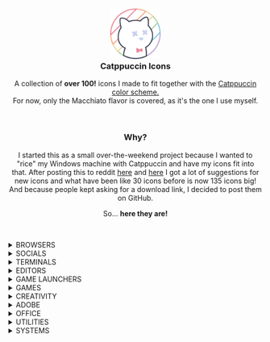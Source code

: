 <h3 align="center">
	<img src="https://raw.githubusercontent.com/Daveedmee/catppuccin-icons/main/assets/logo/logo.png" width="100" alt="Logo"/><br/>
	Catppuccin Icons
    </h3>

<p align="center">
    A collection of <strong>over 100!</strong> icons I made to fit together with the <a href="https://github.com/catppuccin/catppuccin">Catppuccin color scheme.</a><br>
    For now, only the Macchiato flavor is covered, as it's the one I use myself.
</p>


&nbsp;

<h3 align="center">Why?</h3>
<p align="center">
I started this as a small over-the-weekend project because I wanted to "rice" my Windows machine with Catppuccin and have my icons fit into that. 
After posting this to reddit <a href="https://www.reddit.com/r/windowsporn/comments/197ct82/working_on_recreating_icons_in_catppuccin_style/">here</a> and <a href="https://www.reddit.com/r/windowsporn/comments/197vbxl/as_per_request_updated_icon_pack_progression/">here</a> I got a lot of suggestions for new icons and what have been like 30 icons before is now 135 icons big! And because people kept asking for a download link, I decided to post them on GitHub.
</p>

<p align="center">
So... <strong>here they are!</strong>
</p>

&nbsp;

<!----------------------------- BROWSERS ----------------------------->
<details><summary>BROWSERS</summary>

|   |Brave|Chromium|Chrome|Chrome Canary|Edge|Edge Beta|Edge Canary|Edge Dev|Firefox|Firefox Nightly|Firefox Dev|Opera|OperaGX|Vivaldi|Tor Browser|Floorp
|:--|---|:---:|:---|:---:|:---:|:---:|:---:|:---:|:---:|:---:|:---:|:---:|:---:|:---:|:---:|:---
|Macchiato|<img src="https://raw.githubusercontent.com/Daveedmee/catppuccin-icons/main/assets/icons/preview/dark/browsers/brave.png" width="64px">|<img src="https://raw.githubusercontent.com/Daveedmee/catppuccin-icons/main/assets/icons/preview/dark/browsers/chromium.png" width="64px">|<img src="https://raw.githubusercontent.com/Daveedmee/catppuccin-icons/main/assets/icons/preview/dark/browsers/chrome.png" width="64px">|<img src="https://raw.githubusercontent.com/Daveedmee/catppuccin-icons/main/assets/icons/preview/dark/browsers/chrome-canary.png" width="64px">|<img src="https://raw.githubusercontent.com/Daveedmee/catppuccin-icons/main/assets/icons/preview/dark/browsers/edge.png" width="64px">|<img src="https://raw.githubusercontent.com/Daveedmee/catppuccin-icons/main/assets/icons/preview/dark/browsers/edge-beta.png" width="64px">|<img src="https://raw.githubusercontent.com/Daveedmee/catppuccin-icons/main/assets/icons/preview/dark/browsers/edge-canary.png" width="64px">|<img src="https://raw.githubusercontent.com/Daveedmee/catppuccin-icons/main/assets/icons/preview/dark/browsers/edge-dev.png" width="64px">|<img src="https://raw.githubusercontent.com/Daveedmee/catppuccin-icons/main/assets/icons/preview/dark/browsers/firefox.png" width="64px">|<img src="https://raw.githubusercontent.com/Daveedmee/catppuccin-icons/main/assets/icons/preview/dark/browsers/firefox-nightly.png" width="64px">|<img src="https://raw.githubusercontent.com/Daveedmee/catppuccin-icons/main/assets/icons/preview/dark/browsers/firefox-dev.png" width="64px">|<img src="https://raw.githubusercontent.com/Daveedmee/catppuccin-icons/main/assets/icons/preview/dark/browsers/opera.png" width="64px">|<img src="https://raw.githubusercontent.com/Daveedmee/catppuccin-icons/main/assets/icons/preview/dark/browsers/operagx.png" width="64px">|<img src="https://raw.githubusercontent.com/Daveedmee/catppuccin-icons/main/assets/icons/preview/dark/browsers/vivaldi.png" width="64px">|<img src="https://raw.githubusercontent.com/Daveedmee/catppuccin-icons/main/assets/icons/preview/dark/browsers/floorp.png" width="64px">|<img src="https://raw.githubusercontent.com/Daveedmee/catppuccin-icons/main/assets/icons/preview/dark/browsers/tor.png" width="64px">
|Latte|<img src="https://raw.githubusercontent.com/Daveedmee/catppuccin-icons/main/assets/icons/preview/light/browsers/brave.png" width="64px">|<img src="https://raw.githubusercontent.com/Daveedmee/catppuccin-icons/main/assets/icons/preview/light/browsers/chromium.png" width="64px">|<img src="https://raw.githubusercontent.com/Daveedmee/catppuccin-icons/main/assets/icons/preview/light/browsers/chrome.png" width="64px">|<img src="https://raw.githubusercontent.com/Daveedmee/catppuccin-icons/main/assets/icons/preview/light/browsers/chrome-canary.png" width="64px">|<img src="https://raw.githubusercontent.com/Daveedmee/catppuccin-icons/main/assets/icons/preview/light/browsers/edge.png" width="64px">|<img src="https://raw.githubusercontent.com/Daveedmee/catppuccin-icons/main/assets/icons/preview/light/browsers/edge-beta.png" width="64px">|<img src="https://raw.githubusercontent.com/Daveedmee/catppuccin-icons/main/assets/icons/preview/light/browsers/edge-canary.png" width="64px">|<img src="https://raw.githubusercontent.com/Daveedmee/catppuccin-icons/main/assets/icons/preview/light/browsers/edge-dev.png" width="64px">|<img src="https://raw.githubusercontent.com/Daveedmee/catppuccin-icons/main/assets/icons/preview/light/browsers/firefox.png" width="64px">|<img src="https://raw.githubusercontent.com/Daveedmee/catppuccin-icons/main/assets/icons/preview/light/browsers/firefox-nightly.png" width="64px">|<img src="https://raw.githubusercontent.com/Daveedmee/catppuccin-icons/main/assets/icons/preview/light/browsers/firefox-dev.png" width="64px">|<img src="https://raw.githubusercontent.com/Daveedmee/catppuccin-icons/main/assets/icons/preview/light/browsers/opera.png" width="64px">|<img src="https://raw.githubusercontent.com/Daveedmee/catppuccin-icons/main/assets/icons/preview/light/browsers/opera-gx.png" width="64px">|<img src="https://raw.githubusercontent.com/Daveedmee/catppuccin-icons/main/assets/icons/preview/light/browsers/vivaldi.png" width="64px">|<img src="https://raw.githubusercontent.com/Daveedmee/catppuccin-icons/main/assets/icons/preview/light/browsers/floorp.png" width="64px">|<img src="https://raw.githubusercontent.com/Daveedmee/catppuccin-icons/main/assets/icons/preview/light/browsers/tor.png" width="64px">

</details>

<!----------------------------- SOCIALS ----------------------------->
<details><summary>SOCIALS</summary>
	
|   |Discord|WhatsApp|Telegram|Slack|Teams|Facebook|Liftoff|YCombinator|Beeper|YouTube|YouTube Music
|:--|---|:---:|:---:|:---:|:---:|:---:|:---:|:---:|:---:|:---:|:---
|Macchiato|<img src="https://raw.githubusercontent.com/Daveedmee/catppuccin-icons/main/assets/icons/preview/dark/social/discord.png" width="64px">|<img src="https://raw.githubusercontent.com/Daveedmee/catppuccin-icons/main/assets/icons/preview/dark/social/whatsapp.png" width="64px">|<img src="https://raw.githubusercontent.com/Daveedmee/catppuccin-icons/main/assets/icons/preview/dark/social/telegram.png" width="64px">|<img src="https://raw.githubusercontent.com/Daveedmee/catppuccin-icons/main/assets/icons/preview/dark/social/slack.png" width="64px">|<img src="https://raw.githubusercontent.com/Daveedmee/catppuccin-icons/main/assets/icons/preview/dark/social/teams.png" width="64px">|<img src="https://raw.githubusercontent.com/Daveedmee/catppuccin-icons/main/assets/icons/preview/dark/social/facebook.png" width="64px">|<img src="https://raw.githubusercontent.com/Daveedmee/catppuccin-icons/main/assets/icons/preview/dark/social/liftoff.png" width="64px">|<img src="https://raw.githubusercontent.com/Daveedmee/catppuccin-icons/main/assets/icons/preview/dark/social/ycombinator.png" width="64px">|<img src="https://raw.githubusercontent.com/Daveedmee/catppuccin-icons/main/assets/icons/preview/dark/social/beeper.png" width="64px">|<img src="https://raw.githubusercontent.com/Daveedmee/catppuccin-icons/main/assets/icons/preview/dark/social/youtube.png" width="64px">|<img src="https://raw.githubusercontent.com/Daveedmee/catppuccin-icons/main/assets/icons/preview/dark/social/yt-music.png" width="64px">
|Latte|<img src="https://raw.githubusercontent.com/Daveedmee/catppuccin-icons/main/assets/icons/preview/light/social/discord.png" width="64px">|<img src="https://raw.githubusercontent.com/Daveedmee/catppuccin-icons/main/assets/icons/preview/light/social/whatsapp.png" width="64px">|<img src="https://raw.githubusercontent.com/Daveedmee/catppuccin-icons/main/assets/icons/preview/light/social/telegram.png" width="64px">|<img src="https://raw.githubusercontent.com/Daveedmee/catppuccin-icons/main/assets/icons/preview/light/social/slack.png" width="64px">|<img src="https://raw.githubusercontent.com/Daveedmee/catppuccin-icons/main/assets/icons/preview/light/social/teams.png" width="64px">|<img src="https://raw.githubusercontent.com/Daveedmee/catppuccin-icons/main/assets/icons/preview/light/social/facebook.png" width="64px">|<img src="https://raw.githubusercontent.com/Daveedmee/catppuccin-icons/main/assets/icons/preview/light/social/liftoff.png" width="64px">|<img src="https://raw.githubusercontent.com/Daveedmee/catppuccin-icons/main/assets/icons/preview/light/social/ycombinator.png" width="64px">|<img src="https://raw.githubusercontent.com/Daveedmee/catppuccin-icons/main/assets/icons/preview/light/social/beeper.png" width="64px">|<img src="https://raw.githubusercontent.com/Daveedmee/catppuccin-icons/main/assets/icons/preview/light/social/youtube.png" width="64px">|<img src="https://raw.githubusercontent.com/Daveedmee/catppuccin-icons/main/assets/icons/preview/light/social/yt-music.png" width="64px">

</details>

<!----------------------------- TERMINALS ----------------------------->
<details><summary>TERMINALS</summary>
	
|   |CMD|PowerShell|Windows Terminal|GitCMD|Wezterm
|:--|---|:---:|:---:|:---:|:---
|Macchiato|<img src="https://raw.githubusercontent.com/Daveedmee/catppuccin-icons/main/assets/icons/preview/dark/terminals/cmd.png" width="64px">|<img src="https://raw.githubusercontent.com/Daveedmee/catppuccin-icons/main/assets/icons/preview/dark/terminals/powershell.png" width="64px">|<img src="https://raw.githubusercontent.com/Daveedmee/catppuccin-icons/main/assets/icons/preview/dark/terminals/windows-terminal.png" width="64px">|<img src="https://raw.githubusercontent.com/Daveedmee/catppuccin-icons/main/assets/icons/preview/dark/terminals/git-cmd.png" width="64px">|<img src="https://raw.githubusercontent.com/Daveedmee/catppuccin-icons/main/assets/icons/preview/dark/terminals/wezterm.png" width="64px">
|Latte|<img src="https://raw.githubusercontent.com/Daveedmee/catppuccin-icons/main/assets/icons/preview/light/terminals/cmd.png" width="64px">|<img src="https://raw.githubusercontent.com/Daveedmee/catppuccin-icons/main/assets/icons/preview/light/terminals/powershell.png" width="64px">|<img src="https://raw.githubusercontent.com/Daveedmee/catppuccin-icons/main/assets/icons/preview/light/terminals/windows-terminal.png" width="64px">|<img src="https://raw.githubusercontent.com/Daveedmee/catppuccin-icons/main/assets/icons/preview/light/terminals/git-cmd.png" width="64px">|<img src="https://raw.githubusercontent.com/Daveedmee/catppuccin-icons/main/assets/icons/preview/light/terminals/wezterm.png" width="64px">

</details>

<!----------------------------- EDITORS ----------------------------->
<details><summary>EDITORS</summary>

|   |Notepad|Notepad++|Vim|Neovim|Helix|Python|IDLE|Visual Studio|VS Code|VSCodium|Pycharm|Rustrover|Obsidian.md|QOwnnotes|Android Studio
|:--|---|:---:|:---:|:---:|:---:|:---:|:---:|:---:|:---:|:---:|:---:|:---:|:---:|:---:|:---
|Macchiato|<img src="https://raw.githubusercontent.com/Daveedmee/catppuccin-icons/main/assets/icons/preview/dark/editors/notepad.png" width="64px">|<img src="https://raw.githubusercontent.com/Daveedmee/catppuccin-icons/main/assets/icons/preview/dark/editors/notepad-plus-plus.png" width="64px">|<img src="https://raw.githubusercontent.com/Daveedmee/catppuccin-icons/main/assets/icons/preview/dark/editors/vim.png" width="64px">|<img src="https://raw.githubusercontent.com/Daveedmee/catppuccin-icons/main/assets/icons/preview/dark/editors/neovim.png" width="64px">|<img src="https://raw.githubusercontent.com/Daveedmee/catppuccin-icons/main/assets/icons/preview/dark/editors/helix.png" width="64px">|<img src="https://raw.githubusercontent.com/Daveedmee/catppuccin-icons/main/assets/icons/preview/dark/editors/python.png" width="64px">|<img src="https://raw.githubusercontent.com/Daveedmee/catppuccin-icons/main/assets/icons/preview/dark/editors/python-idle.png" width="64px">| <img src="https://raw.githubusercontent.com/Daveedmee/catppuccin-icons/main/assets/icons/preview/dark/editors/visual-studio.png" width="64px">|<img src="https://raw.githubusercontent.com/Daveedmee/catppuccin-icons/main/assets/icons/preview/dark/editors/vscode.png" width="64px">|<img src="https://raw.githubusercontent.com/Daveedmee/catppuccin-icons/main/assets/icons/preview/dark/editors/vscodium.png" width="64px">| <img src="https://raw.githubusercontent.com/Daveedmee/catppuccin-icons/main/assets/icons/preview/dark/editors/pycharm.png" width="64px">|<img src="https://raw.githubusercontent.com/Daveedmee/catppuccin-icons/main/assets/icons/preview/dark/editors/rustrover.png" width="64px">|<img src="https://raw.githubusercontent.com/Daveedmee/catppuccin-icons/main/assets/icons/preview/dark/editors/obsidian-md.png" width="64px">|<img src="https://raw.githubusercontent.com/Daveedmee/catppuccin-icons/main/assets/icons/preview/dark/editors/qownnotes.png" width="64px">|<img src="https://raw.githubusercontent.com/Daveedmee/catppuccin-icons/main/assets/icons/preview/dark/editors/android-studio.png" width="64px">
|Latte|<img src="https://raw.githubusercontent.com/Daveedmee/catppuccin-icons/main/assets/icons/preview/light/editors/notepad.png" width="64px">|<img src="https://raw.githubusercontent.com/Daveedmee/catppuccin-icons/main/assets/icons/preview/light/editors/notepad-plus-plus.png" width="64px">|<img src="https://raw.githubusercontent.com/Daveedmee/catppuccin-icons/main/assets/icons/preview/light/editors/vim.png" width="64px">|<img src="https://raw.githubusercontent.com/Daveedmee/catppuccin-icons/main/assets/icons/preview/light/editors/neovim.png" width="64px">|<img src="https://raw.githubusercontent.com/Daveedmee/catppuccin-icons/main/assets/icons/preview/light/editors/helix.png" width="64px">|<img src="https://raw.githubusercontent.com/Daveedmee/catppuccin-icons/main/assets/icons/preview/light/editors/python.png" width="64px">|<img src="https://raw.githubusercontent.com/Daveedmee/catppuccin-icons/main/assets/icons/preview/light/editors/python-idle.png" width="64px">| <img src="https://raw.githubusercontent.com/Daveedmee/catppuccin-icons/main/assets/icons/preview/light/editors/visual-studio.png" width="64px">|<img src="https://raw.githubusercontent.com/Daveedmee/catppuccin-icons/main/assets/icons/preview/light/editors/vscode.png" width="64px">|<img src="https://raw.githubusercontent.com/Daveedmee/catppuccin-icons/main/assets/icons/preview/light/editors/vscodium.png" width="64px">| <img src="https://raw.githubusercontent.com/Daveedmee/catppuccin-icons/main/assets/icons/preview/light/editors/pycharm.png" width="64px">|<img src="https://raw.githubusercontent.com/Daveedmee/catppuccin-icons/main/assets/icons/preview/light/editors/rustrover.png" width="64px">|<img src="https://raw.githubusercontent.com/Daveedmee/catppuccin-icons/main/assets/icons/preview/light/editors/obsidian-md.png" width="64px">|<img src="https://raw.githubusercontent.com/Daveedmee/catppuccin-icons/main/assets/icons/preview/light/editors/qownnotes.png" width="64px">|<img src="https://raw.githubusercontent.com/Daveedmee/catppuccin-icons/main/assets/icons/preview/light/editors/android-studio.png" width="64px">
 
</details>

<!----------------------------- GAME LAUNCHERS ----------------------------->
<details><summary>GAME LAUNCHERS</summary>

|   |EA Play|Epic Games|Heroic|GOG GALAXY|Steam|UPlay
|:--|---|:---:|:---:|:---:|:---:|:---
|Macchiato|<img src="https://raw.githubusercontent.com/Daveedmee/catppuccin-icons/main/assets/icons/preview/dark/game-launchers/ea-play.png" width="64px">|<img src="https://raw.githubusercontent.com/Daveedmee/catppuccin-icons/main/assets/icons/preview/dark/game-launchers/epic-games.png" width="64px">|<img src="https://raw.githubusercontent.com/Daveedmee/catppuccin-icons/main/assets/icons/preview/dark/game-launchers/heroic.png" width="64px">|<img src="https://raw.githubusercontent.com/Daveedmee/catppuccin-icons/main/assets/icons/preview/dark/game-launchers/gog-galaxy.png" width="64px">|<img src="https://raw.githubusercontent.com/Daveedmee/catppuccin-icons/main/assets/icons/preview/dark/game-launchers/steam.png" width="64px">|<img src="https://raw.githubusercontent.com/Daveedmee/catppuccin-icons/main/assets/icons/preview/dark/game-launchers/uplay.png" width="64px">
|Latte|<img src="https://raw.githubusercontent.com/Daveedmee/catppuccin-icons/main/assets/icons/preview/light/game-launchers/ea-play.png" width="64px">|<img src="https://raw.githubusercontent.com/Daveedmee/catppuccin-icons/main/assets/icons/preview/light/game-launchers/epic-games.png" width="64px">|<img src="https://raw.githubusercontent.com/Daveedmee/catppuccin-icons/main/assets/icons/preview/light/game-launchers/heroic.png" width="64px">|<img src="https://raw.githubusercontent.com/Daveedmee/catppuccin-icons/main/assets/icons/preview/light/game-launchers/gog-galaxy.png" width="64px">|<img src="https://raw.githubusercontent.com/Daveedmee/catppuccin-icons/main/assets/icons/preview/light/game-launchers/steam.png" width="64px">|<img src="https://raw.githubusercontent.com/Daveedmee/catppuccin-icons/main/assets/icons/preview/light/game-launchers/uplay.png" width="64px">

</details>

<!----------------------------- GAMES ----------------------------->
<details><summary>GAMES</summary>

|   |Beholder|Dwarf Fortress|Enter The Gungeon|Fallout|Fortnite|FreeSO|The Binding Of Isaac|Minecraft|Mod Organizer 2|Overwatch 2|PCSX2|Project Zomboid|RetroArch|RimPy|RimWorld|Rocket League|Team Fortress 2|Terraria|Valorant|EdoPro|The Sims 1|The Sims 2|The Sims 2 Body Shop|The Sims 3|The Sims 4|Skyrim|Skyrim (alt)|League Of Legends|Destiny 2|Vortex|Lutris
|:--|---|:---:|:---:|:---:|:---:|:---:|:---:|:---:|:---:|:---:|:---:|:---:|:---:|:---:|:---:|:---:|:---:|:---:|:---:|:---:|:---:|:---:|:---:|:---:|:---:|:---:|:---:|:---:|:---:|:---:|:---
 |Macchiato|<img src="https://raw.githubusercontent.com/Daveedmee/catppuccin-icons/main/assets/icons/preview/dark/games/beholder.png" width="64px">|<img src="https://raw.githubusercontent.com/Daveedmee/catppuccin-icons/main/assets/icons/preview/dark/games/dwarf-fortress.png" width="64px">|<img src="https://raw.githubusercontent.com/Daveedmee/catppuccin-icons/main/assets/icons/preview/dark/games/enter-the-gungeon.png" width="64px">|<img src="https://raw.githubusercontent.com/Daveedmee/catppuccin-icons/main/assets/icons/preview/dark/games/fallout.png" width="64px">|<img src="https://raw.githubusercontent.com/Daveedmee/catppuccin-icons/main/assets/icons/preview/dark/games/fortnite.png" width="64px">|<img src="https://raw.githubusercontent.com/Daveedmee/catppuccin-icons/main/assets/icons/preview/dark/games/freeso.png" width="64px">|<img src="https://raw.githubusercontent.com/Daveedmee/catppuccin-icons/main/assets/icons/preview/dark/games/isaac.png" width="64px">|<img src="https://raw.githubusercontent.com/Daveedmee/catppuccin-icons/main/assets/icons/preview/dark/games/minecraft.png" width="64px">|<img src="https://raw.githubusercontent.com/Daveedmee/catppuccin-icons/main/assets/icons/preview/dark/games/mod-organizer-2.png" width="64px">|<img src="https://raw.githubusercontent.com/Daveedmee/catppuccin-icons/main/assets/icons/preview/dark/games/overwatch-2.png" width="64px">|<img src="https://raw.githubusercontent.com/Daveedmee/catppuccin-icons/main/assets/icons/preview/dark/games/pcsx2.png" width="64px">|<img src="https://raw.githubusercontent.com/Daveedmee/catppuccin-icons/main/assets/icons/preview/dark/games/project-zomboid.png" width="64px">|<img src="https://raw.githubusercontent.com/Daveedmee/catppuccin-icons/main/assets/icons/preview/dark/games/retroarch.png" width="64px">|<img src="https://raw.githubusercontent.com/Daveedmee/catppuccin-icons/main/assets/icons/preview/dark/games/rimpy.png" width="64px">|<img src="https://raw.githubusercontent.com/Daveedmee/catppuccin-icons/main/assets/icons/preview/dark/games/rimworld.png" width="64px">|<img src="https://raw.githubusercontent.com/Daveedmee/catppuccin-icons/main/assets/icons/preview/dark/games/rocket-league.png" width="64px">|<img src="https://raw.githubusercontent.com/Daveedmee/catppuccin-icons/main/assets/icons/preview/dark/games/team-fortress-2.png" width="64px">|<img src="https://raw.githubusercontent.com/Daveedmee/catppuccin-icons/main/assets/icons/preview/dark/games/terraria.png" width="64px">|<img src="https://raw.githubusercontent.com/Daveedmee/catppuccin-icons/main/assets/icons/preview/dark/games/valorant.png" width="64px">|<img src="https://raw.githubusercontent.com/Daveedmee/catppuccin-icons/main/assets/icons/preview/dark/games/edopro.png" width="64px">|<img src="https://raw.githubusercontent.com/Daveedmee/catppuccin-icons/main/assets/icons/preview/dark/games/sims-1.png" width="64px">|<img src="https://raw.githubusercontent.com/Daveedmee/catppuccin-icons/main/assets/icons/preview/dark/games/sims-2.png" width="64px">|<img src="https://raw.githubusercontent.com/Daveedmee/catppuccin-icons/main/assets/icons/preview/dark/games/sims-2-body-shop.png" width="64px">|<img src="https://raw.githubusercontent.com/Daveedmee/catppuccin-icons/main/assets/icons/preview/dark/games/sims-3.png" width="64px">|<img src="https://raw.githubusercontent.com/Daveedmee/catppuccin-icons/main/assets/icons/preview/dark/games/sims-4.png" width="64px">|<img src="https://raw.githubusercontent.com/Daveedmee/catppuccin-icons/main/assets/icons/preview/dark/games/skyrim-half.png" width="64px">|<img src="https://raw.githubusercontent.com/Daveedmee/catppuccin-icons/main/assets/icons/preview/dark/games/skyrim-full.png" width="64px">|<img src="https://raw.githubusercontent.com/Daveedmee/catppuccin-icons/main/assets/icons/preview/dark/games/league-of-legends.png" width="64px">|<img src="https://raw.githubusercontent.com/Daveedmee/catppuccin-icons/main/assets/icons/preview/dark/games/destiny-2.png" width="64px">|<img src="https://raw.githubusercontent.com/Daveedmee/catppuccin-icons/main/assets/icons/preview/dark/games/vortex.png" width="64px">|<img src="https://raw.githubusercontent.com/Daveedmee/catppuccin-icons/main/assets/icons/preview/dark/games/lutris.png" width="64px">
 |Latte|<img src="https://raw.githubusercontent.com/Daveedmee/catppuccin-icons/main/assets/icons/preview/light/games/beholder.png" width="64px">|<img src="https://raw.githubusercontent.com/Daveedmee/catppuccin-icons/main/assets/icons/preview/light/games/dwarf-fortress.png" width="64px">|<img src="https://raw.githubusercontent.com/Daveedmee/catppuccin-icons/main/assets/icons/preview/light/games/enter-the-gungeon.png" width="64px">|<img src="https://raw.githubusercontent.com/Daveedmee/catppuccin-icons/main/assets/icons/preview/light/games/fallout.png" width="64px">|<img src="https://raw.githubusercontent.com/Daveedmee/catppuccin-icons/main/assets/icons/preview/light/games/fortnite.png" width="64px">|<img src="https://raw.githubusercontent.com/Daveedmee/catppuccin-icons/main/assets/icons/preview/light/games/freeso.png" width="64px">|<img src="https://raw.githubusercontent.com/Daveedmee/catppuccin-icons/main/assets/icons/preview/light/games/isaac.png" width="64px">|<img src="https://raw.githubusercontent.com/Daveedmee/catppuccin-icons/main/assets/icons/preview/light/games/minecraft.png" width="64px">|<img src="https://raw.githubusercontent.com/Daveedmee/catppuccin-icons/main/assets/icons/preview/light/games/mod-organizer-2.png" width="64px">|<img src="https://raw.githubusercontent.com/Daveedmee/catppuccin-icons/main/assets/icons/preview/light/games/overwatch-2.png" width="64px">|<img src="https://raw.githubusercontent.com/Daveedmee/catppuccin-icons/main/assets/icons/preview/light/games/pcsx2.png" width="64px">|<img src="https://raw.githubusercontent.com/Daveedmee/catppuccin-icons/main/assets/icons/preview/light/games/project-zomboid.png" width="64px">|<img src="https://raw.githubusercontent.com/Daveedmee/catppuccin-icons/main/assets/icons/preview/light/games/retroarch.png" width="64px">|<img src="https://raw.githubusercontent.com/Daveedmee/catppuccin-icons/main/assets/icons/preview/light/games/rimpy.png" width="64px">|<img src="https://raw.githubusercontent.com/Daveedmee/catppuccin-icons/main/assets/icons/preview/light/games/rimworld.png" width="64px">|<img src="https://raw.githubusercontent.com/Daveedmee/catppuccin-icons/main/assets/icons/preview/light/games/rocket-league.png" width="64px">|<img src="https://raw.githubusercontent.com/Daveedmee/catppuccin-icons/main/assets/icons/preview/light/games/team-fortress-2.png" width="64px">|<img src="https://raw.githubusercontent.com/Daveedmee/catppuccin-icons/main/assets/icons/preview/light/games/terraria.png" width="64px">|<img src="https://raw.githubusercontent.com/Daveedmee/catppuccin-icons/main/assets/icons/preview/light/games/valorant.png" width="64px">|<img src="https://raw.githubusercontent.com/Daveedmee/catppuccin-icons/main/assets/icons/preview/light/games/edopro.png" width="64px">|<img src="https://raw.githubusercontent.com/Daveedmee/catppuccin-icons/main/assets/icons/preview/light/games/sims-1.png" width="64px">|<img src="https://raw.githubusercontent.com/Daveedmee/catppuccin-icons/main/assets/icons/preview/light/games/sims-2.png" width="64px">|<img src="https://raw.githubusercontent.com/Daveedmee/catppuccin-icons/main/assets/icons/preview/light/games/sims-2-body-shop.png" width="64px">|<img src="https://raw.githubusercontent.com/Daveedmee/catppuccin-icons/main/assets/icons/preview/light/games/sims-3.png" width="64px">|<img src="https://raw.githubusercontent.com/Daveedmee/catppuccin-icons/main/assets/icons/preview/light/games/sims-4.png" width="64px">|<img src="https://raw.githubusercontent.com/Daveedmee/catppuccin-icons/main/assets/icons/preview/light/games/skyrim-half.png" width="64px">|<img src="https://raw.githubusercontent.com/Daveedmee/catppuccin-icons/main/assets/icons/preview/light/games/skyrim-full.png" width="64px">|<img src="https://raw.githubusercontent.com/Daveedmee/catppuccin-icons/main/assets/icons/preview/light/games/league-of-legends.png" width="64px">|<img src="https://raw.githubusercontent.com/Daveedmee/catppuccin-icons/main/assets/icons/preview/light/games/destiny-2.png" width="64px">|<img src="https://raw.githubusercontent.com/Daveedmee/catppuccin-icons/main/assets/icons/preview/light/games/vortex.png" width="64px">|<img src="https://raw.githubusercontent.com/Daveedmee/catppuccin-icons/main/assets/icons/preview/light/games/lutris.png" width="64px">
 
</details>

<!----------------------------- CREATIVITY ----------------------------->
<details><summary>CREATIVITY</summary>

|   |Audacity|Blender|DaVinci Resolve|Elgato Wave Link|FL Studio|GIMP|Inkscape|OBS Studio|Paint.net|Vegas Pro|Krita
|:--|---|:---:|:---:|:---:|:---:|:---:|:---:|:---:|:---:|:---:|:---
|Macchiato|<img src="https://raw.githubusercontent.com/Daveedmee/catppuccin-icons/main/assets/icons/preview/dark/creativity/audacity.png" width="64px">|<img src="https://raw.githubusercontent.com/Daveedmee/catppuccin-icons/main/assets/icons/preview/dark/creativity/blender.png" width="64px">|<img src="https://raw.githubusercontent.com/Daveedmee/catppuccin-icons/main/assets/icons/preview/dark/creativity/davinci-resolve.png" width="64px">|<img src="https://raw.githubusercontent.com/Daveedmee/catppuccin-icons/main/assets/icons/preview/dark/creativity/elgato-wave-link.png" width="64px">|<img src="https://raw.githubusercontent.com/Daveedmee/catppuccin-icons/main/assets/icons/preview/dark/creativity/fl-studio.png" width="64px">|<img src="https://raw.githubusercontent.com/Daveedmee/catppuccin-icons/main/assets/icons/preview/dark/creativity/gimp.png" width="64px">|<img src="https://raw.githubusercontent.com/Daveedmee/catppuccin-icons/main/assets/icons/preview/dark/creativity/inkscape.png" width="64px">|<img src="https://raw.githubusercontent.com/Daveedmee/catppuccin-icons/main/assets/icons/preview/dark/creativity/obs-studio.png" width="64px">|<img src="https://raw.githubusercontent.com/Daveedmee/catppuccin-icons/main/assets/icons/preview/dark/creativity/paint.net.png" width="64px">|<img src="https://raw.githubusercontent.com/Daveedmee/catppuccin-icons/main/assets/icons/preview/dark/creativity/vegas-pro.png" width="64px">|<img src="https://raw.githubusercontent.com/Daveedmee/catppuccin-icons/main/assets/icons/preview/dark/creativity/krita.png" width="64px">
|Latte|<img src="https://raw.githubusercontent.com/Daveedmee/catppuccin-icons/main/assets/icons/preview/light/creativity/audacity.png" width="64px">|<img src="https://raw.githubusercontent.com/Daveedmee/catppuccin-icons/main/assets/icons/preview/light/creativity/blender.png" width="64px">|<img src="https://raw.githubusercontent.com/Daveedmee/catppuccin-icons/main/assets/icons/preview/light/creativity/davinci-resolve.png" width="64px">|<img src="https://raw.githubusercontent.com/Daveedmee/catppuccin-icons/main/assets/icons/preview/light/creativity/elgato-wave-link.png" width="64px">|<img src="https://raw.githubusercontent.com/Daveedmee/catppuccin-icons/main/assets/icons/preview/light/creativity/fl-studio.png" width="64px">|<img src="https://raw.githubusercontent.com/Daveedmee/catppuccin-icons/main/assets/icons/preview/light/creativity/gimp.png" width="64px">|<img src="https://raw.githubusercontent.com/Daveedmee/catppuccin-icons/main/assets/icons/preview/light/creativity/inkscape.png" width="64px">|<img src="https://raw.githubusercontent.com/Daveedmee/catppuccin-icons/main/assets/icons/preview/light/creativity/obs-studio.png" width="64px">|<img src="https://raw.githubusercontent.com/Daveedmee/catppuccin-icons/main/assets/icons/preview/light/creativity/paint.net.png" width="64px">|<img src="https://raw.githubusercontent.com/Daveedmee/catppuccin-icons/main/assets/icons/preview/light/creativity/vegas-pro.png" width="64px">|<img src="https://raw.githubusercontent.com/Daveedmee/catppuccin-icons/main/assets/icons/preview/light/creativity/krita.png" width="64px">
   
</details>

<!----------------------------- ADOBE ----------------------------->
<details><summary>ADOBE</summary>

|   |Creative Cloud|Illustrator|InDesign|Photoshop|Premiere Pro|After Effects|Media Encoder|Figma
|:--|---|:---:|:---:|:---:|:---:|:---:|:---:|:---
|Macchiato|<img src="https://raw.githubusercontent.com/Daveedmee/catppuccin-icons/main/assets/icons/preview/dark/adobe/adobe-cc.png" width="64px">|<img src="https://raw.githubusercontent.com/Daveedmee/catppuccin-icons/main/assets/icons/preview/dark/adobe/illustrator.png" width="64px">|<img src="https://raw.githubusercontent.com/Daveedmee/catppuccin-icons/main/assets/icons/preview/dark/adobe/indesign.png" width="64px">|<img src="https://raw.githubusercontent.com/Daveedmee/catppuccin-icons/main/assets/icons/preview/dark/adobe/photoshop.png" width="64px">|<img src="https://raw.githubusercontent.com/Daveedmee/catppuccin-icons/main/assets/icons/preview/dark/adobe/premiere-pro.png" width="64px">|<img src="https://raw.githubusercontent.com/Daveedmee/catppuccin-icons/main/assets/icons/preview/dark/adobe/after-effects.png" width="64px">|<img src="https://raw.githubusercontent.com/Daveedmee/catppuccin-icons/main/assets/icons/preview/dark/adobe/media-encoder.png" width="64px">|<img src="https://raw.githubusercontent.com/Daveedmee/catppuccin-icons/main/assets/icons/preview/dark/adobe/figma.png" width="64px">
|Latte|<img src="https://raw.githubusercontent.com/Daveedmee/catppuccin-icons/main/assets/icons/preview/light/adobe/adobe-cc.png" width="64px">|<img src="https://raw.githubusercontent.com/Daveedmee/catppuccin-icons/main/assets/icons/preview/light/adobe/illustrator.png" width="64px">|<img src="https://raw.githubusercontent.com/Daveedmee/catppuccin-icons/main/assets/icons/preview/light/adobe/indesign.png" width="64px">|<img src="https://raw.githubusercontent.com/Daveedmee/catppuccin-icons/main/assets/icons/preview/light/adobe/photoshop.png" width="64px">|<img src="https://raw.githubusercontent.com/Daveedmee/catppuccin-icons/main/assets/icons/preview/light/adobe/premiere-pro.png" width="64px">|<img src="https://raw.githubusercontent.com/Daveedmee/catppuccin-icons/main/assets/icons/preview/light/adobe/after-effects.png" width="64px">|<img src="https://raw.githubusercontent.com/Daveedmee/catppuccin-icons/main/assets/icons/preview/light/adobe/media-encoder.png" width="64px">|<img src="https://raw.githubusercontent.com/Daveedmee/catppuccin-icons/main/assets/icons/preview/light/adobe/figma.png" width="64px">
 
</details>

<!----------------------------- OFFICE ----------------------------->
<details><summary>OFFICE</summary>
	
|   |Office|Access|Excel|OneNote|Outlook|PowerPoint|Word
|:--|---|:---:|:---:|:---:|:---:|:---:|:---
|Macchiato|<img src="https://raw.githubusercontent.com/Daveedmee/catppuccin-icons/main/assets/icons/preview/dark/office/ms-office.png" width="64px">|<img src="https://raw.githubusercontent.com/Daveedmee/catppuccin-icons/main/assets/icons/preview/dark/office/access.png" width="64px">|<img src="https://raw.githubusercontent.com/Daveedmee/catppuccin-icons/main/assets/icons/preview/dark/office/excel.png" width="64px">|<img src="https://raw.githubusercontent.com/Daveedmee/catppuccin-icons/main/assets/icons/preview/dark/office/onenote.png" width="64px">|<img src="https://raw.githubusercontent.com/Daveedmee/catppuccin-icons/main/assets/icons/preview/dark/office/outlook.png" width="64px">|<img src="https://raw.githubusercontent.com/Daveedmee/catppuccin-icons/main/assets/icons/preview/dark/office/powerpoint.png" width="64px">|<img src="https://raw.githubusercontent.com/Daveedmee/catppuccin-icons/main/assets/icons/preview/dark/office/word.png" width="64px">
|Latte|<img src="https://raw.githubusercontent.com/Daveedmee/catppuccin-icons/main/assets/icons/preview/light/office/ms-office.png" width="64px">|<img src="https://raw.githubusercontent.com/Daveedmee/catppuccin-icons/main/assets/icons/preview/light/office/access.png" width="64px">|<img src="https://raw.githubusercontent.com/Daveedmee/catppuccin-icons/main/assets/icons/preview/light/office/excel.png" width="64px">|<img src="https://raw.githubusercontent.com/Daveedmee/catppuccin-icons/main/assets/icons/preview/light/office/onenote.png" width="64px">|<img src="https://raw.githubusercontent.com/Daveedmee/catppuccin-icons/main/assets/icons/preview/light/office/outlook.png" width="64px">|<img src="https://raw.githubusercontent.com/Daveedmee/catppuccin-icons/main/assets/icons/preview/light/office/powerpoint.png" width="64px">|<img src="https://raw.githubusercontent.com/Daveedmee/catppuccin-icons/main/assets/icons/preview/light/office/word.png" width="64px">
	
</details>

<!----------------------------- UTILITIES ----------------------------->
<details><summary>UTILITIES</summary>

|   |1Password|7-Zip|AIMP|Bitdefender|Docker|Explorer|Files|GitHub Desktop|Irfanview|KeepassXC|Malwarebytes|MEGA|Nilesoft Shell|Open Shell|PowerToys|qBittorrent|Spotify|Sumatra PDF|Task Manager|VLC|Wallpaper Engine|Wiztree|Stremio|SoundPad|Spacedesk|Timeshift|GParted
|:--|---|:---:|:---:|:---:|:---:|:---:|:---:|:---:|:---:|:---:|:---:|:---:|:---:|:---:|:---:|:---:|:---:|:---:|:---:|:---:|:---:|:---:|:---:|:---:|:---:|:---:|:---
|Macchiato|<img src="https://raw.githubusercontent.com/Daveedmee/catppuccin-icons/main/assets/icons/preview/dark/utilities/1password.png" width="64px">|<img src="https://raw.githubusercontent.com/Daveedmee/catppuccin-icons/main/assets/icons/preview/dark/utilities/7zip.png" width="64px">|<img src="https://raw.githubusercontent.com/Daveedmee/catppuccin-icons/main/assets/icons/preview/dark/utilities/aimp.png" width="64px">|<img src="https://raw.githubusercontent.com/Daveedmee/catppuccin-icons/main/assets/icons/preview/dark/utilities/bitdefender.png" width="64px">|<img src="https://raw.githubusercontent.com/Daveedmee/catppuccin-icons/main/assets/icons/preview/dark/utilities/docker.png" width="64px">|<img src="https://raw.githubusercontent.com/Daveedmee/catppuccin-icons/main/assets/icons/preview/dark/utilities/explorer.png" width="64px">|<img src="https://raw.githubusercontent.com/Daveedmee/catppuccin-icons/main/assets/icons/preview/dark/utilities/files.png" width="64px">|<img src="https://raw.githubusercontent.com/Daveedmee/catppuccin-icons/main/assets/icons/preview/dark/utilities/github.png" width="64px">|<img src="https://raw.githubusercontent.com/Daveedmee/catppuccin-icons/main/assets/icons/preview/dark/utilities/irfanview.png" width="64px">|<img src="https://raw.githubusercontent.com/Daveedmee/catppuccin-icons/main/assets/icons/preview/dark/utilities/keepassxc.png" width="64px">|<img src="https://raw.githubusercontent.com/Daveedmee/catppuccin-icons/main/assets/icons/preview/dark/utilities/malwarebytes.png" width="64px">|<img src="https://raw.githubusercontent.com/Daveedmee/catppuccin-icons/main/assets/icons/preview/dark/utilities/mega.png" width="64px">|<img src="https://raw.githubusercontent.com/Daveedmee/catppuccin-icons/main/assets/icons/preview/dark/utilities/nilesoft_shell.png" width="64px">|<img src="https://raw.githubusercontent.com/Daveedmee/catppuccin-icons/main/assets/icons/preview/dark/utilities/openshell.png" width="64px">|<img src="https://raw.githubusercontent.com/Daveedmee/catppuccin-icons/main/assets/icons/preview/dark/utilities/powertoys.png" width="64px">|<img src="https://raw.githubusercontent.com/Daveedmee/catppuccin-icons/main/assets/icons/preview/dark/utilities/qbittorrent.png" width="64px">|<img src="https://raw.githubusercontent.com/Daveedmee/catppuccin-icons/main/assets/icons/preview/dark/utilities/spotify.png" width="64px">|<img src="https://raw.githubusercontent.com/Daveedmee/catppuccin-icons/main/assets/icons/preview/dark/utilities/sumatra-pdf.png" width="64px">|<img src="https://raw.githubusercontent.com/Daveedmee/catppuccin-icons/main/assets/icons/preview/dark/utilities/task-manager.png" width="64px">|<img src="https://raw.githubusercontent.com/Daveedmee/catppuccin-icons/main/assets/icons/preview/dark/utilities/vlc.png" width="64px">|<img src="https://raw.githubusercontent.com/Daveedmee/catppuccin-icons/main/assets/icons/preview/dark/utilities/wallpaper-engine.png" width="64px">|<img src="https://raw.githubusercontent.com/Daveedmee/catppuccin-icons/main/assets/icons/preview/dark/utilities/wiztree.png" width="64px">|<img src="https://raw.githubusercontent.com/Daveedmee/catppuccin-icons/main/assets/icons/preview/dark/utilities/stremio.png" width="64px">|<img src="https://raw.githubusercontent.com/Daveedmee/catppuccin-icons/main/assets/icons/preview/dark/utilities/soundpad.png" width="64px">|<img src="https://raw.githubusercontent.com/Daveedmee/catppuccin-icons/main/assets/icons/preview/dark/utilities/spacedesk.png" width="64px">|<img src="https://raw.githubusercontent.com/Daveedmee/catppuccin-icons/main/assets/icons/preview/dark/utilities/timeshift.png" width="64px">|<img src="https://raw.githubusercontent.com/Daveedmee/catppuccin-icons/main/assets/icons/preview/dark/utilities/gparted.png" width="64px">
|Latte|<img src="https://raw.githubusercontent.com/Daveedmee/catppuccin-icons/main/assets/icons/preview/light/utilities/1password.png" width="64px">|<img src="https://raw.githubusercontent.com/Daveedmee/catppuccin-icons/main/assets/icons/preview/light/utilities/7zip.png" width="64px">|<img src="https://raw.githubusercontent.com/Daveedmee/catppuccin-icons/main/assets/icons/preview/light/utilities/aimp.png" width="64px">|<img src="https://raw.githubusercontent.com/Daveedmee/catppuccin-icons/main/assets/icons/preview/light/utilities/bitdefender.png" width="64px">|<img src="https://raw.githubusercontent.com/Daveedmee/catppuccin-icons/main/assets/icons/preview/light/utilities/docker.png" width="64px">|<img src="https://raw.githubusercontent.com/Daveedmee/catppuccin-icons/main/assets/icons/preview/light/utilities/explorer.png" width="64px">|<img src="https://raw.githubusercontent.com/Daveedmee/catppuccin-icons/main/assets/icons/preview/light/utilities/files.png" width="64px">|<img src="https://raw.githubusercontent.com/Daveedmee/catppuccin-icons/main/assets/icons/preview/light/utilities/github.png" width="64px">|<img src="https://raw.githubusercontent.com/Daveedmee/catppuccin-icons/main/assets/icons/preview/light/utilities/irfanview.png" width="64px">|<img src="https://raw.githubusercontent.com/Daveedmee/catppuccin-icons/main/assets/icons/preview/light/utilities/keepassxc.png" width="64px">|<img src="https://raw.githubusercontent.com/Daveedmee/catppuccin-icons/main/assets/icons/preview/light/utilities/malwarebytes.png" width="64px">|<img src="https://raw.githubusercontent.com/Daveedmee/catppuccin-icons/main/assets/icons/preview/light/utilities/mega.png" width="64px">|<img src="https://raw.githubusercontent.com/Daveedmee/catppuccin-icons/main/assets/icons/preview/light/utilities/nilesoft_shell.png" width="64px">|<img src="https://raw.githubusercontent.com/Daveedmee/catppuccin-icons/main/assets/icons/preview/light/utilities/openshell.png" width="64px">|<img src="https://raw.githubusercontent.com/Daveedmee/catppuccin-icons/main/assets/icons/preview/light/utilities/powertoys.png" width="64px">|<img src="https://raw.githubusercontent.com/Daveedmee/catppuccin-icons/main/assets/icons/preview/light/utilities/qbittorrent.png" width="64px">|<img src="https://raw.githubusercontent.com/Daveedmee/catppuccin-icons/main/assets/icons/preview/light/utilities/spotify.png" width="64px">|<img src="https://raw.githubusercontent.com/Daveedmee/catppuccin-icons/main/assets/icons/preview/light/utilities/sumatra-pdf.png" width="64px">|<img src="https://raw.githubusercontent.com/Daveedmee/catppuccin-icons/main/assets/icons/preview/light/utilities/task-manager.png" width="64px">|<img src="https://raw.githubusercontent.com/Daveedmee/catppuccin-icons/main/assets/icons/preview/light/utilities/vlc.png" width="64px">|<img src="https://raw.githubusercontent.com/Daveedmee/catppuccin-icons/main/assets/icons/preview/light/utilities/wallpaper-engine.png" width="64px">|<img src="https://raw.githubusercontent.com/Daveedmee/catppuccin-icons/main/assets/icons/preview/light/utilities/wiztree.png" width="64px">|<img src="https://raw.githubusercontent.com/Daveedmee/catppuccin-icons/main/assets/icons/preview/light/utilities/stremio.png" width="64px">|<img src="https://raw.githubusercontent.com/Daveedmee/catppuccin-icons/main/assets/icons/preview/light/utilities/soundpad.png" width="64px">|<img src="https://raw.githubusercontent.com/Daveedmee/catppuccin-icons/main/assets/icons/preview/light/utilities/spacedesk.png" width="64px">|<img src="https://raw.githubusercontent.com/Daveedmee/catppuccin-icons/main/assets/icons/preview/light/utilities/timeshift.png" width="64px">|<img src="https://raw.githubusercontent.com/Daveedmee/catppuccin-icons/main/assets/icons/preview/light/utilities/gparted.png" width="64px">

</details>

<!----------------------------- SYSTEMS ----------------------------->
<details><summary>SYSTEMS</summary>

|   |Arch Linux|Debian|ElementaryOS|EndeavourOS|Fedora|Linux Mint|Nobara|Red Hat Linux|Ubuntu
|:--|---|:---:|:---:|:---:|:---:|:---:|:---:|:---:|:---:
|Macchiato|<img src="https://raw.githubusercontent.com/Daveedmee/catppuccin-icons/main/assets/icons/preview/dark/systems/arch.png" width="64px">|<img src="https://raw.githubusercontent.com/Daveedmee/catppuccin-icons/main/assets/icons/preview/dark/systems/debian.png" width="64px">|<img src="https://raw.githubusercontent.com/Daveedmee/catppuccin-icons/main/assets/icons/preview/dark/systems/elementary-os.png" width="64px">|<img src="https://raw.githubusercontent.com/Daveedmee/catppuccin-icons/main/assets/icons/preview/dark/systems/endeavour-os.png" width="64px">|<img src="https://raw.githubusercontent.com/Daveedmee/catppuccin-icons/main/assets/icons/preview/dark/systems/fedora.png" width="64px">|<img src="https://raw.githubusercontent.com/Daveedmee/catppuccin-icons/main/assets/icons/preview/dark/systems/linux-mint.png" width="64px">|<img src="https://raw.githubusercontent.com/Daveedmee/catppuccin-icons/main/assets/icons/preview/dark/systems/nobara.png" width="64px">|<img src="https://raw.githubusercontent.com/Daveedmee/catppuccin-icons/main/assets/icons/preview/dark/systems/redhat.png" width="64px">|<img src="https://raw.githubusercontent.com/Daveedmee/catppuccin-icons/main/assets/icons/preview/dark/systems/ubuntu.png" width="64px">
|Latte|<img src="https://raw.githubusercontent.com/Daveedmee/catppuccin-icons/main/assets/icons/preview/light/systems/arch.png" width="64px">|<img src="https://raw.githubusercontent.com/Daveedmee/catppuccin-icons/main/assets/icons/preview/light/systems/debian.png" width="64px">|<img src="https://raw.githubusercontent.com/Daveedmee/catppuccin-icons/main/assets/icons/preview/light/systems/elementary-os.png" width="64px">|<img src="https://raw.githubusercontent.com/Daveedmee/catppuccin-icons/main/assets/icons/preview/light/systems/endeavour-os.png" width="64px">|<img src="https://raw.githubusercontent.com/Daveedmee/catppuccin-icons/main/assets/icons/preview/light/systems/fedora.png" width="64px">|<img src="https://raw.githubusercontent.com/Daveedmee/catppuccin-icons/main/assets/icons/preview/light/systems/linux-mint.png" width="64px">|<img src="https://raw.githubusercontent.com/Daveedmee/catppuccin-icons/main/assets/icons/preview/light/systems/nobara.png" width="64px">|<img src="https://raw.githubusercontent.com/Daveedmee/catppuccin-icons/main/assets/icons/preview/light/systems/redhat.png" width="64px">|<img src="https://raw.githubusercontent.com/Daveedmee/catppuccin-icons/main/assets/icons/preview/light/systems/ubuntu.png" width="64px">

&nbsp;

<p align="center">
If you want to suggest new icons or have ideas on how to improve existing ones, please feel free to reach out! I'm still new to this whole GitHub thing, but I think I'll manage :)<br>
All icons don't have different size variants for now, creating icons is new to me as well. If anyone knows more about that than I do, please link some resources to learn!
</p>
&nbsp;
<p align="center">
	If you like what I do, tips are greatly appreciated and go directly into more coffee and energy drinks :)
</p>

<p align="center">
<a href='https://ko-fi.com/I2I7TGXW4' target='_blank'><img height='36' style='border:0px;height:36px;' src='https://storage.ko-fi.com/cdn/kofi5.png?v=3' border='0' alt='Buy Me a Coffee at ko-fi.com' /></a>
</p>
